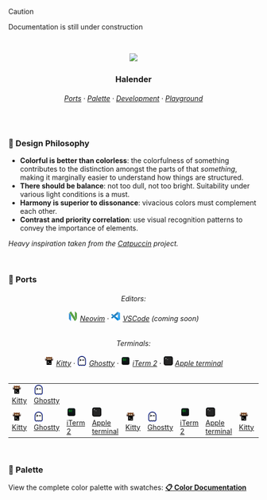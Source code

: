 > [!CAUTION]
> Documentation is still under construction

&nbsp;

<p align="center">
  <img src="https://raw.githubusercontent.com/deniskabana/halender/main/assets/docs/palette-stripe.png" width="400" />
</p>

<h3 align="center">
 Halender
</h3>

<h6 align="center">
  <a href="https://github.com/deniskabana/halender#-ports">Ports</a>
  ·
  <a href="https://github.com/deniskabana/halender#-palette">Palette</a>
  ·
  <a href="https://github.com/catppuccin/catppuccin/tree/main/dev">Development</a>
  ·
  <a href="#">Playground</a>
</h6>

&nbsp;

### 🧠 Design Philosophy

- **Colorful is better than colorless**: the colorfulness of something contributes to the distinction amongst the parts
  of that _something_, making it marginally easier to understand how things are structured.
- **There should be balance**: not too dull, not too bright. Suitability under various light conditions is a must.
- **Harmony is superior to dissonance**: vivacious colors must complement each other.
- **Contrast and priority correlation**: use visual recognition patterns to convey the importance of elements.

_Heavy inspiration taken from the [Catpuccin](https://github.com/catppuccin/catppuccin) project._

&nbsp;

### 📀 Ports

<h6 align="center">
Editors:
<br /></br />
<a href="./editors/nvim/"><img src="./assets/logos/logo-neovim.png" height="20" /></a>
<a href="./editors/nvim/">Neovim</a>
·
<a href="./editors/vscode/"><img src="./assets/logos/logo-vscode.png" height="20" /></a>
<a href="./editors/vscode/">VSCode</a>
<i>(coming soon)</i>
</h6>

<h6 align="center">
Terminals:
<br /></br />
<a href="./terminals/kitty/"><img src="./assets/logos/logo-kitty.png" height="20" /></a>
<a href="./terminals/kitty/">Kitty</a>
·
<a href="./terminals/ghostty/"><img src="./assets/logos/logo-ghostty.png" height="20" /></a>
<a href="./terminals/ghostty/">Ghostty</a>
·
<a href="./terminals/iterm2/"><img src="./assets/logos/logo-iterm.png" height="20" /></a>
<a href="./terminals/iterm2/">iTerm 2</a>
·
<a href="./terminals/apple-terminal/"><img src="./assets/logos/logo-apple-terminal.png" height="20" /></a>
<a href="./terminals/apple-terminal/">Apple terminal</a>
</h6>

<table>
  <tr>
    <td>
      <a href="./terminals/kitty/"><img src="./assets/logos/logo-kitty.png" height="20" /></a>
      <a href="./terminals/kitty/">Kitty</a>
    </td>
    <td>
      <a href="./terminals/ghostty/"><img src="./assets/logos/logo-ghostty.png" height="20" /></a>
      <a href="./terminals/ghostty/">Ghostty</a>
    </td>
  </tr>
  <tr>
    <td>
      <a href="./terminals/kitty/"><img src="./assets/logos/logo-kitty.png" height="20" /></a>
      <a href="./terminals/kitty/">Kitty</a>
    </td>
    <td>
      <a href="./terminals/ghostty/"><img src="./assets/logos/logo-ghostty.png" height="20" /></a>
      <a href="./terminals/ghostty/">Ghostty</a>
    </td>
    <td>
      <a href="./terminals/iterm2/"><img src="./assets/logos/logo-iterm.png" height="20" /></a>
      <a href="./terminals/iterm2/">iTerm 2</a>
    </td>
    <td>
      <a href="./terminals/apple-terminal/"><img src="./assets/logos/logo-apple-terminal.png" height="20" /></a>
      <a href="./terminals/apple-terminal/">Apple terminal</a>
    </td>
    <td>
      <a href="./terminals/kitty/"><img src="./assets/logos/logo-kitty.png" height="20" /></a>
      <a href="./terminals/kitty/">Kitty</a>
    </td>
    <td>
      <a href="./terminals/ghostty/"><img src="./assets/logos/logo-ghostty.png" height="20" /></a>
      <a href="./terminals/ghostty/">Ghostty</a>
    </td>
    <td>
      <a href="./terminals/iterm2/"><img src="./assets/logos/logo-iterm.png" height="20" /></a>
      <a href="./terminals/iterm2/">iTerm 2</a>
    </td>
    <td>
      <a href="./terminals/apple-terminal/"><img src="./assets/logos/logo-apple-terminal.png" height="20" /></a>
      <a href="./terminals/apple-terminal/">Apple terminal</a>
    </td>
    <td>
      <a href="./terminals/kitty/"><img src="./assets/logos/logo-kitty.png" height="20" /></a>
      <a href="./terminals/kitty/">Kitty</a>
    </td>
    <td>
      <a href="./terminals/ghostty/"><img src="./assets/logos/logo-ghostty.png" height="20" /></a>
      <a href="./terminals/ghostty/">Ghostty</a>
    </td>
    <td>
      <a href="./terminals/iterm2/"><img src="./assets/logos/logo-iterm.png" height="20" /></a>
      <a href="./terminals/iterm2/">iTerm 2</a>
    </td>
    <td>
      <a href="./terminals/apple-terminal/"><img src="./assets/logos/logo-apple-terminal.png" height="20" /></a>
      <a href="./terminals/apple-terminal/">Apple terminal</a>
    </td>
  </tr>
</table>

&nbsp;

### 🎨 Palette

View the complete color palette with swatches: **[📋 Color Documentation](docs/colors.md)**
